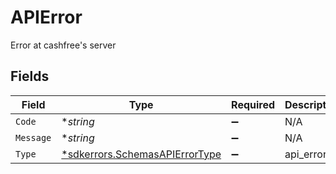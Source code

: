 # APIError

Error at cashfree's server


## Fields

| Field                                                                        | Type                                                                         | Required                                                                     | Description                                                                  |
| ---------------------------------------------------------------------------- | ---------------------------------------------------------------------------- | ---------------------------------------------------------------------------- | ---------------------------------------------------------------------------- |
| `Code`                                                                       | **string*                                                                    | :heavy_minus_sign:                                                           | N/A                                                                          |
| `Message`                                                                    | **string*                                                                    | :heavy_minus_sign:                                                           | N/A                                                                          |
| `Type`                                                                       | [*sdkerrors.SchemasAPIErrorType](../../models/errors/schemasapierrortype.md) | :heavy_minus_sign:                                                           | api_error                                                                    |